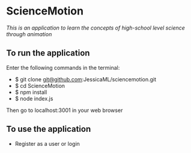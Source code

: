# ScienceMotion

*This is an application to learn the concepts of high-school level science through animation*

## To run the application

Enter the following commands in the terminal:

 - $ git clone git@github.com:JessicaML/sciencemotion.git
 - $ cd ScienceMotion
 - $ npm install
 - $ node index.js


Then go to localhost:3001 in your web browser

## To use the application

- Register as a user or login
